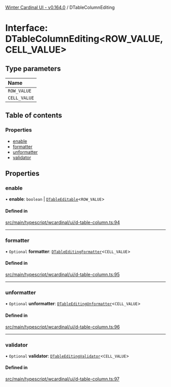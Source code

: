 [Winter Cardinal UI - v0.164.0](../index.md) / DTableColumnEditing

# Interface: DTableColumnEditing<ROW_VALUE, CELL_VALUE\>

## Type parameters

| Name |
| :------ |
| `ROW_VALUE` |
| `CELL_VALUE` |

## Table of contents

### Properties

- [enable](DTableColumnEditing.md#enable)
- [formatter](DTableColumnEditing.md#formatter)
- [unformatter](DTableColumnEditing.md#unformatter)
- [validator](DTableColumnEditing.md#validator)

## Properties

### enable

• **enable**: `boolean` \| [`DTableEditable`](../index.md#dtableeditable)<`ROW_VALUE`\>

#### Defined in

[src/main/typescript/wcardinal/ui/d-table-column.ts:94](https://github.com/winter-cardinal/winter-cardinal-ui/blob/v0.164.0/src/main/typescript/wcardinal/ui/d-table-column.ts#L94)

___

### formatter

• `Optional` **formatter**: [`DTableEditingFormatter`](../index.md#dtableeditingformatter)<`CELL_VALUE`\>

#### Defined in

[src/main/typescript/wcardinal/ui/d-table-column.ts:95](https://github.com/winter-cardinal/winter-cardinal-ui/blob/v0.164.0/src/main/typescript/wcardinal/ui/d-table-column.ts#L95)

___

### unformatter

• `Optional` **unformatter**: [`DTableEditingUnformatter`](../index.md#dtableeditingunformatter)<`CELL_VALUE`\>

#### Defined in

[src/main/typescript/wcardinal/ui/d-table-column.ts:96](https://github.com/winter-cardinal/winter-cardinal-ui/blob/v0.164.0/src/main/typescript/wcardinal/ui/d-table-column.ts#L96)

___

### validator

• `Optional` **validator**: [`DTableEditingValidator`](../index.md#dtableeditingvalidator)<`CELL_VALUE`\>

#### Defined in

[src/main/typescript/wcardinal/ui/d-table-column.ts:97](https://github.com/winter-cardinal/winter-cardinal-ui/blob/v0.164.0/src/main/typescript/wcardinal/ui/d-table-column.ts#L97)
